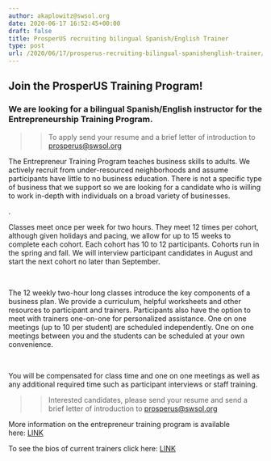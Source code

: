 ```yaml
---
author: akaplowitz@swsol.org
date: 2020-06-17 16:52:45+00:00
draft: false
title: ProsperUS recruiting bilingual Spanish/English Trainer
type: post
url: /2020/06/17/prosperus-recruiting-bilingual-spanishenglish-trainer/
---
```


## Join the ProsperUS Training Program!




### We are looking for a bilingual Spanish/English instructor for the Entrepreneurship Training Program.










<blockquote>

> 
> To apply send your resume and a brief letter of introduction to  <prosperus@swsol.org>
> 
> </blockquote>










The Entrepreneur Training Program teaches business skills to adults. We actively recruit from under-resourced neighborhoods and assume participants have little to no business education. There is not a specific type of business that we support so we are looking for a candidate who is willing to work in-depth with individuals on a broad variety of businesses. 




.




Classes meet once per week for two hours. They meet 12 times per cohort, although given holidays and pacing, we allow for up to 15 weeks to complete each cohort. Each cohort has 10 to 12 participants. Cohorts run in the spring and fall. We will interview participant candidates in August and start the next cohort no later than September.




 




The 12 weekly two-hour long classes introduce the key components of a business plan. We provide a curriculum, helpful worksheets and other resources to participant and trainers. Participants also have the option to meet with trainers one-on-one for personalized assistance. One on one meetings (up to 10 per student) are scheduled independently. One on one meetings between you and the students can be scheduled at your own convenience.




 




You will be compensated for class time and one on one meetings as well as any additional required time such as participant interviews or staff training.  













<blockquote>

> 
> Interested candidates, please send your resume and send a brief letter of introduction to <prosperus@swsol.org>
> 
> </blockquote>













More information on the entrepreneur training program is available here: [LINK](https://nam12.safelinks.protection.outlook.com/?url=http%3A%2F%2Fwww.prosperusdetroit.org%2Fentrepreneur-training%2F&data=02%7C01%7Cakaplowitz%40swsol.org%7Cadf47a12d0a041f6908008d80d715130%7Cecdd61640dbd4227b0986de8e52525ca%7C0%7C0%7C637274127640612829&sdata=obIK5vHgm3xVdI2nMFeSU0p%2BocjwEyLf%2FbxEnuOyZ44%3D&reserved=0)







To see the bios of current trainers click here: [LINK](https://nam12.safelinks.protection.outlook.com/?url=https%3A%2F%2Foutlook.office.com%2Fmail%2Finbox%2Fid%2Fprosperusdetroit.org%2Ftrainers&data=02%7C01%7Cakaplowitz%40swsol.org%7Cadf47a12d0a041f6908008d80d715130%7Cecdd61640dbd4227b0986de8e52525ca%7C0%7C0%7C637274127640612829&sdata=EF9crgSKNmRbBNMzYmhwJSt2B37L7No6OvOOu5erQXA%3D&reserved=0)
